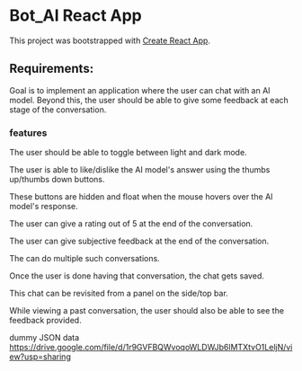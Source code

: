 # Bot_AI React App

This project was bootstrapped with [Create React App](https://github.com/facebook/create-react-app).


## Requirements:
Goal is to implement an application where the user can chat with an AI model. Beyond
this, the user should be able to give some feedback at each stage of the conversation.


### features
The user should be able to toggle between light and dark mode.

The user is able to like/dislike the AI model's answer using the thumbs up/thumbs down buttons.

These buttons are hidden and float when the mouse hovers over the AI model's response.

The user can give a rating out of 5 at the end of the conversation.

The user can give subjective feedback at the end of the conversation.

The can do multiple such conversations.

Once the user is done having that conversation, the chat gets saved.

This chat can be
revisited from a panel on the side/top bar.

While viewing a past conversation, the user
should also be able to see the feedback provided. 

dummy JSON data
https://drive.google.com/file/d/1r9GVFBQWvoqoWLDWJb6lMTXtvO1LeljN/view?usp=sharing

<!-- By Sagar Ghadage -->